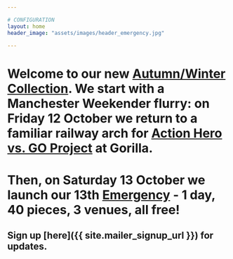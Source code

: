 ```yaml
---

# CONFIGURATION
layout: home
header_image: "assets/images/header_emergency.jpg"

---
```


# Welcome to our new [Autumn/Winter Collection](/current/2012-autumnwinter/index.html). We start with a Manchester Weekender flurry: on Friday 12 October we return to a familiar railway arch for [Action Hero vs. GO Project](http://www.wordofwarning.org/current/2012-autumnwinter/goproject/index.html) at Gorilla.

# Then, on Saturday 13 October we launch our 13th [Emergency](http://emergencymcr.org) - 1 day, 40 pieces, 3 venues, all free!

## Sign up [here]({{ site.mailer_signup_url }}) for updates.